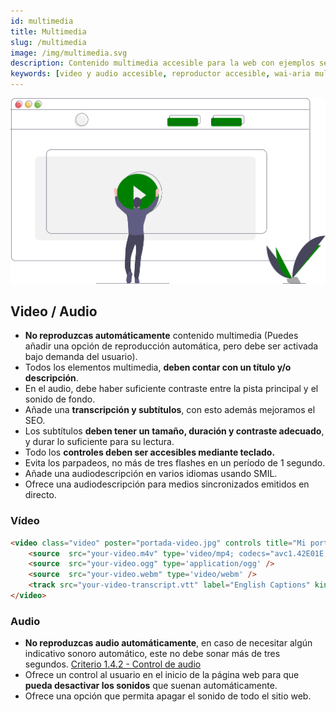 ```yaml
---
id: multimedia
title: Multimedia
slug: /multimedia
image: /img/multimedia.svg
description: Contenido multimedia accesible para la web con ejemplos sencillos
keywords: [video y audio accesible, reproductor accesible, wai-aria multimedia]
---
```


![ ](/img/multimedia.svg) 

## Video / Audio

- **No reproduzcas automáticamente** contenido multimedia (Puedes añadir una opción de reproducción automática, pero debe ser activada bajo demanda del usuario).
- Todos los elementos multimedia, **deben contar con un título y/o descripción**.
- En el audio, debe haber suficiente contraste entre la pista principal y el sonido de fondo.
- Añade una **transcripción y subtítulos**, con esto además mejoramos el SEO.
- Los subtítulos **deben tener un tamaño, duración y contraste adecuado**, y durar lo suficiente para su lectura.
- Todo los **controles deben ser accesibles mediante teclado.**
- Evita los parpadeos, no más de tres flashes en un período de 1 segundo.
- Añade una audiodescripción en varios idiomas usando SMIL.
- Ofrece una audiodescripción para medios sincronizados emitidos en directo.
  
### Vídeo 

```html
<video class="video" poster="portada-video.jpg" controls title="Mi portada">
    <source  src="your-video.m4v" type='video/mp4; codecs="avc1.42E01E, mp4a.40.2"' />
    <source  src="your-video.ogg" type='application/ogg' />
    <source  src="your-video.webm" type='video/webm' />
    <track src="your-video-transcript.vtt" label="English Captions" kind="subtitles" srclang="en-us" default />
</video>
```

### Audio

- **No reproduzcas audio automáticamente**, en caso de necesitar algún indicativo sonoro automático, este no debe sonar más de tres segundos. [Criterio 1.4.2 - Control de audio](https://www.w3.org/WAI/WCAG21/Understanding/audio-control.html)
- Ofrece un control al usuario en el inicio de la página web para que **pueda desactivar los sonidos** que suenan automáticamente.
- Ofrece una opción que permita apagar el sonido de todo el sitio web.
